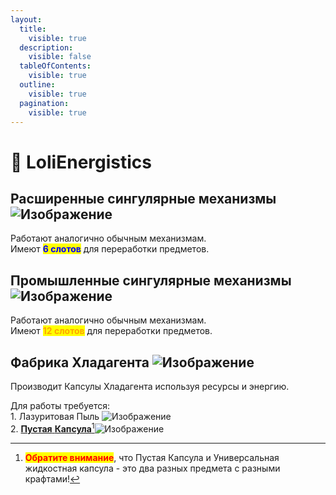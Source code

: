 ```yaml
---
layout:
  title:
    visible: true
  description:
    visible: false
  tableOfContents:
    visible: true
  outline:
    visible: true
  pagination:
    visible: true
---
```


# 🔸 LoliEnergistics

## Расширенные сингулярные механизмы ![Изображение](https://media.discordapp.net/attachments/1183750460620939314/1183759908588507287/Extended.gif?ex=65898153\&is=65770c53\&hm=cf11361bc14b545d855d4ba7b30bf912b42ecc6ff8a106648c88a1cb77d72ff6&=)

Работают аналогично обычным механизмам.\
Имеют <mark style="color:blue;">**6 слотов**</mark> для переработки предметов.

## Промышленные сингулярные механизмы ![Изображение](https://media.discordapp.net/attachments/1183750460620939314/1183759895707791420/--2.gif?ex=65898150\&is=65770c50\&hm=c5c3ab5bed184260d78a1dea5850e14a0d4b9d1e5638c743625f782189d5d5a9&=)

Работают аналогично обычным механизмам.\
Имеют <mark style="color:orange;">**12 слотов**</mark> для переработки предметов.

## Фабрика Хладагента ![Изображение](https://media.discordapp.net/attachments/1183750460620939314/1183764729223721090/e4494cf9fb6c82e6.png?ex=658985d0\&is=657710d0\&hm=7207ac6b07fe7dfcf482f62abe9fac5bccd3a9c7be23d1445218d375f194203d&=)

Производит Капсулы Хладагента используя ресурсы и энергию.

Для работы требуется:\
1\. Лазуритовая Пыль ![Изображение](https://media.discordapp.net/attachments/1183765870971977768/1183765900940283934/f63274e7eac9870f.png?ex=658986e8\&is=657711e8\&hm=80b5102b95e3d62729f034b13ff097150e276621ed56fad206f6a4d3168ee0f1&=)\
2\. [**Пустая** **Капсула**](#user-content-fn-1)[^1]![Изображение](https://media.discordapp.net/attachments/1183765870971977768/1183766067424788571/93f3e745c1581c0e.png?ex=6589870f\&is=6577120f\&hm=c82aba959d7e6a7113cad17e3e8b0a48bc998402cc7a65698cbb84c383fc3ddf&=)

[^1]: <mark style="color:red;">**Обратите внимание**</mark>, что Пустая Капсула и Универсальная жидкостная капсула - это два разных предмета с разными крафтами!

